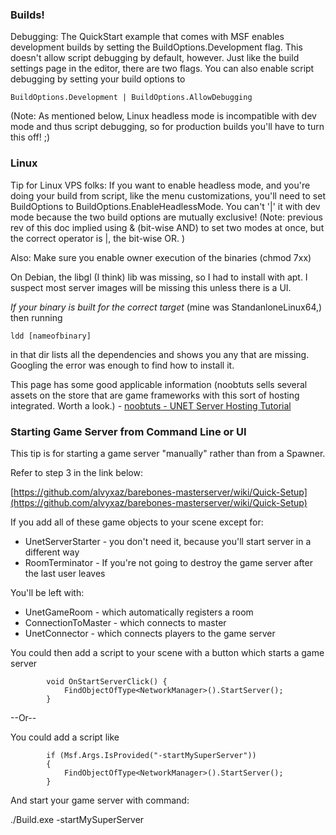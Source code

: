 ### Builds!

Debugging: The QuickStart example that comes with MSF enables development builds by setting the BuildOptions.Development flag. This doesn't allow script debugging by default, however. Just like the build settings page in the editor, there are two flags. You can also enable script debugging by setting your build options to

`BuildOptions.Development | BuildOptions.AllowDebugging`

(Note: As mentioned below, Linux headless mode is incompatible with dev mode and thus script debugging, so for production builds you'll have to turn this off! ;)


### Linux
Tip for Linux VPS folks: 
If you want to enable headless mode, and you're doing your build from script, like the menu customizations, you'll need to set BuildOptions to BuildOptions.EnableHeadlessMode. You can't '|' it with dev mode because the two build options are mutually exclusive! (Note: previous rev of this doc implied using & (bit-wise AND) to set two modes at once, but the correct operator is |, the bit-wise OR. )


Also:
Make sure you enable owner execution of the binaries (chmod 7xx)

On Debian, the libgl (I think) lib was missing, so I had to install with apt. I suspect most server images will be missing this unless there is a UI. 

_If your binary is built for the correct target_ (mine was StandanloneLinux64,)  then running

 ` ldd [nameofbinary] `

in that dir lists all the dependencies and shows you any that are missing. Googling the error was enough to find how to install it.

This page has some good applicable information (noobtuts sells several assets on the store that are game frameworks with this sort of hosting integrated. Worth a look.) -  [noobtuts - UNET Server Hosting Tutorial](https://noobtuts.com/unity/unet-server-hosting)


### Starting Game Server from Command Line or UI

This tip is for starting a game server "manually" rather than from a Spawner.

Refer to step 3 in the link below:

[https://github.com/alvyxaz/barebones-masterserver/wiki/Quick-Setup](https://github.com/alvyxaz/barebones-masterserver/wiki/Quick-Setup)

If you add all of these game objects to your scene except for:

* UnetServerStarter - you don't need it, because you'll start server in a different way
* RoomTerminator - If you're not going to destroy the game server after the last user leaves

You'll be left with:
* UnetGameRoom - which automatically registers a room
* ConnectionToMaster - which connects to master
* UnetConnector - which connects players to the game server

You could then add a script to your scene with a button which starts a game server

            void OnStartServerClick() {
                FindObjectOfType<NetworkManager>().StartServer();
            }

--Or--

You could add a script like


            if (Msf.Args.IsProvided("-startMySuperServer"))
            {
                FindObjectOfType<NetworkManager>().StartServer();
            }

    
And start your game server with command:

./Build.exe -startMySuperServer
